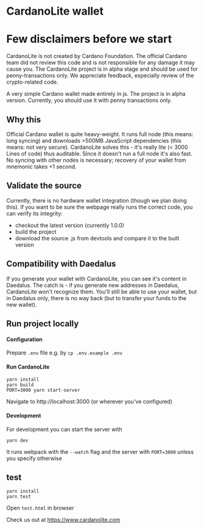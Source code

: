 # CardanoLite wallet

# Few disclaimers before we start
CardanoLite is not created by Cardano Foundation. The official Cardano team did not review this code
and is not responsible for any damage it may cause you. The CardanoLite project is in alpha stage
and should be used for penny-transactions only. We appreciate feedback, especially review of the
crypto-related code.

A very simple Cardano wallet made entirely in js. The project is in alpha version. Currently, you
should use it with penny transactions only.

## Why this

Official Cardano wallet is quite heavy-weight. It runs full node (this means: long syncing) and
downloads >500MB JavaScript dependencies (this means: not very secure). CardanoLite solves this -
it's really lite (< 3000 Lines of code) thus auditable. Since it doesn't run a full node it's also
fast. No syncing with other nodes is necessary; recovery of your wallet from mnemonic takes <1
second.

## Validate the source

Currently, there is no hardware wallet integration (though we plan doing this). If you want to be
sure the webpage really runs the correct code, you can verify its integrity:

- checkout the latest version (currently 1.0.0)
- build the project
- download the source .js from devtools and compare it to the built version

## Compatibility with Daedalus

If you generate your wallet with CardanoLite, you can see it's content in Daedalus. The catch is -
if you generate new addresses in Daedalus, CardanoLite won't recognize them. You'll still be able to
use your wallet, but in Daedalus only, there is no way back (but to transfer your funds to the new
wallet).

## Run project locally

#### Configuration

Prepare `.env` file
e.g. by `cp .env.example .env`

#### Run CardanoLite

```
yarn install
yarn build
PORT=3000 yarn start-server
```
Navigate to http://localhost:3000 (or wherever you've configured)

#### Development

For development you can start the server with

```
yarn dev
```

It runs webpack with the `--watch` flag and the server with `PORT=3000` unless you specify otherwise

## test

```
yarn install
yarn test
```

Open `test.html` in browser

Check us out at https://www.cardanolite.com